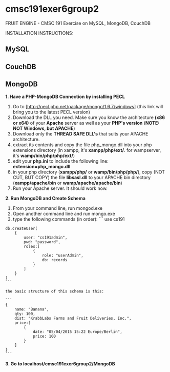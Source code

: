 # cmsc191exer6group2
FRUIT ENGINE - CMSC 191 Exercise on MySQL, MongoDB, CouchDB

INSTALLATION INSTRUCTIONS:

## MySQL

## CouchDB

## MongoDB
**1. Have a PHP-MongoDB Connection by installing PECL**
   1. Go to [http://pecl.php.net/package/mongo/1.6.7/windows] (this link will bring you to the latest PECL version)
   2. Download the DLL you need. Make sure you know the architecture **(x86 or x64)** of your **Apache** server as well as your
     **PHP's version** (**NOTE: NOT Windows, but APACHE**)
   3. Download only the **THREAD SAFE DLL's** that suits your APACHE architecture.
   4. extract its contents and copy the file php_mongo.dll into your php extensions directory (in xampp, it's **xampp/php/ext/**. for
     wampserver, it's **wamp/bin/php/php<version>/ext/**)
   5. edit your **php.ini** to include the following line:
       **extension=php_mongo.dll**
   6. in your php directory (**xampp/php/** or **wamp/bin/php/php<version>/**), copy (NOT CUT, BUT COPY) the file
       **libsasl.dll**
     to your APACHE bin directory (**xampp/apache/bin** or **wamp/apache/apache<version>/bin**)
   7. Run your Apache server. It should work now.

**2. Run MongoDB and Create Schema**
   1. From your command line, run mongod.exe
   2. Open another command line and run mongo.exe
   3. type the following commands (in order):
    ```
    use cs191

    db.createUser(
        {
            user: "cs191admin",
            pwd: "password",
            roles:[
                {
                    role: "userAdmin",
                    db: records
                }
            ]
        }
    )
    ```

    the basic structure of this schema is this:

    ```
    {
        name: "Banana",
        qty: 100,
        dist: "KrabbLabs Farms and Fruit Deliveries, Inc.",
        price:[
            {
                date: "05/04/2015 15:22 Europe/Berlin",
                price: 100
            }
        ]
    }
    ```

**3. Go to localhost/cmsc191exer6group2/MongoDB**